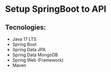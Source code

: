 # Setup SpringBoot to API

## Tecnologies:

- Java 17 LTS
- Spring Boot
- Spring Data JPA
- Spring Data MongoDB
- Spring Web (Framework)
- Maven

